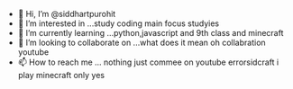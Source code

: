 - 👋 Hi, I’m @siddhartpurohit
- 👀 I’m interested in ...study coding main focus studyies
- 🌱 I’m currently learning ...python,javascript and 9th class and minecraft
- 💞️ I’m looking to collaborate on ...what does it mean oh  collabration youtube 
- 📫 How to reach me ... nothing just commee on youtube errorsidcraft i play minecraft only yes

<!---
siddhartpurohit/siddhartpurohit is a ✨ special ✨ repository because its `README.md` (this file) appears on your GitHub profile.
You can click the Preview link to take a look at your changes.
--->
